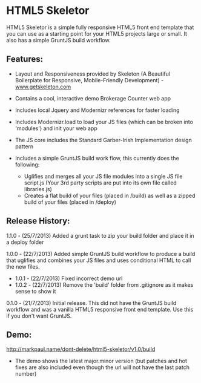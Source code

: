 
HTML5 Skeletor
========================

HTML5 Skeletor is a simple fully responsive HTML5 front end template that you can use as a starting point for your HTML5 projects large or small. It also has a simple GruntJS build workflow.


Features:
----------

* Layout and Responsiveness provided by Skeleton (A Beautiful Boilerplate for Responsive, Mobile-Friendly Development) - www.getskeleton.com

* Contains a cool, interactive demo Brokerage Counter web app

* Includes local Jquery and Modernizr references for faster loading

* Includes Modernizr.load to load your JS files (which can be broken into 'modules') and init your web app

* The JS core includes the Standard Garber-Irish Implementation design pattern

* Includes a simple GruntJS build work flow, this currently does the following:
  + Uglifies and merges all your JS file modules into a single JS file script.js (Your 3rd party scripts are put into its own file called libraries.js)
  + Creates a flat build of your files (placed in /build) as well as a zipped build of your files (placed in /deploy)


Release History:
----------
1.1.0 - (25/7/2013) Added a grunt task to zip your build folder and place it in a deploy folder

1.0.0 - (22/7/2013) Added simple GruntJS build workflow to produce a build that uglifies and combines your JS files and uses conditional HTML to call the new files.
+ 1.0.1 - (22/7/2013) Fixed incorrect demo url
+ 1.0.2 - (22/7/2013) Remove the 'build' folder from .gitignore as it makes sense to show it

0.1.0 - (21/7/2013) Initial release. This did not have the GruntJS build workflow and was a vanilla HTML5 responsive front end template. Use this if you don't want GruntJS.


Demo:
----------
http://markpaul.name/dont-delete/html5-skeletor/v1.0/build
+ The demo shows the latest major.minor version (but patches and hot fixes are also included even though the url will not have the last patch number)